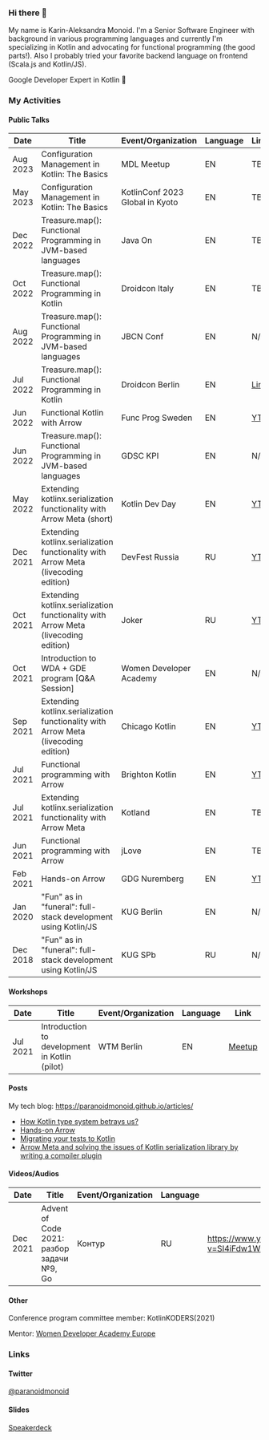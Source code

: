 ### Hi there 👋

My name is Karin-Aleksandra Monoid.
I'm a Senior Software Engineer with background in various programming languages and currently I'm specializing in Kotlin and advocating for functional programming (the good parts!). Also I probably tried your favorite backend language on frontend (Scala.js and Kotlin/JS).

Google Developer Expert in Kotlin 🚀

### My Activities

#### Public Talks

|  Date  |                        Title                                                         |Event/Organization             |Language|Link |
|--------|--------------------------------------------------------------------------------------|-------------------------------|--------|-----|
|Aug 2023|Configuration Management in Kotlin: The Basics                                        |MDL Meetup                     |EN      |TBA  |
|May 2023|Configuration Management in Kotlin: The Basics                                        |KotlinConf 2023 Global in Kyoto|EN      |TBA  |
|Dec 2022|Treasure.map(): Functional Programming in JVM-based languages                         |Java On                        |EN      |TBA  |
|Oct 2022|Treasure.map(): Functional Programming in Kotlin                                      |Droidcon Italy                 |EN      |TBA  |  
|Aug 2022|Treasure.map(): Functional Programming in JVM-based languages                         |JBCN Conf                      |EN      |N/A  |
|Jul 2022|Treasure.map(): Functional Programming in Kotlin                                      |Droidcon Berlin                |EN      |[Link](https://www.droidcon.com/2022/08/01/treasure-map-functional-programming-in-kotlin/)|
|Jun 2022|Functional Kotlin with Arrow                                                          |Func Prog Sweden               |EN      |[YT](https://youtu.be/ol5h08ynTuE)|    
|Jun 2022|Treasure.map(): Functional Programming in JVM-based languages                         |GDSC KPI                       |EN      |N/A  |
|May 2022|Extending kotlinx.serialization functionality with Arrow Meta (short)                 |Kotlin Dev Day                 |EN      |[YT](https://youtu.be/eHSepXJPKZ0)|
|Dec 2021|Extending kotlinx.serialization functionality with Arrow Meta (livecoding edition)    |DevFest Russia                 |RU      |[YT](https://www.youtube.com/watch?v=kHPxs-I7o9g)|
|Oct 2021|Extending kotlinx.serialization functionality with Arrow Meta (livecoding edition)    |Joker                          |RU      |[YT](https://youtu.be/uDJ2mwnlYaE)|
|Oct 2021|Introduction to WDA + GDE program [Q&A Session]                                       |Women Developer Academy        |EN      |N/A  |
|Sep 2021|Extending kotlinx.serialization functionality with Arrow Meta (livecoding edition)    |Chicago Kotlin                 |EN      |[YT](https://youtu.be/SdT6dS0g3eM)|
|Jul 2021|Functional programming with Arrow                                                     |Brighton Kotlin                |EN      |[YT](https://www.youtube.com/watch?v=SlxU51AIWAw)|
|Jul 2021|Extending kotlinx.serialization functionality with Arrow Meta                         |Kotland                        |EN      |TBA  |
|Jun 2021|Functional programming with Arrow                                                     |jLove                          |EN      |TBA  |
|Feb 2021|Hands-on Arrow    	                                                                  |GDG Nuremberg                  |EN      |[YT](https://youtu.be/tkl9EaUMfm8)|
|Jan 2020|"Fun" as in "funeral": full-stack development using Kotlin/JS	                        |KUG Berlin	                    |EN      |N/A  |
|Dec 2018|"Fun" as in "funeral": full-stack development using Kotlin/JS                       	|KUG SPb                        |RU      |N/A  |

#### Workshops

|  Date  |                        Title                 |Event/Organization|Language|Link |
|--------|----------------------------------------------|------------------|--------|-----|
|Jul 2021|Introduction to development in Kotlin (pilot) | WTM Berlin       | EN     |[Meetup](https://www.meetup.com/Women-Techmakers-Berlin/events/279251255/)|

#### Posts

My tech blog: https://paranoidmonoid.github.io/articles/

* [How Kotlin type system betrays us?](https://paranoidmonoid.github.io/articles/Chasing%20the%20bug/EitherVsNull)
* [Hands-on Arrow](https://paranoidmonoid.github.io/articles/Kotlin%20and%20friends/Hands-on%20Arrow)
* [Migrating your tests to Kotlin](https://paranoidmonoid.github.io/articles/Kotlin%20and%20friends/Migrating%20your%20tests%20to%20Kotlin)
* [Arrow Meta and solving the issues of Kotlin serialization library by writing a compiler plugin](https://paranoidmonoid.github.io/articles/Kotlin%20and%20friends/Naming%20strategy%20plugin)

#### Videos/Audios
|  Date  |                        Title                 |Event/Organization|Language|Link |
|--------|----------------------------------------------|------------------|--------|-----|
|Dec 2021|Advent of Code 2021: разбор задачи №9, Go     |Контур            | RU     |https://www.youtube.com/watch?v=SI4iFdw1W3g|


#### Other

Conference program committee member: KotlinKODERS(2021)

Mentor: [Women Developer Academy Europe](https://events.withgoogle.com/women-developer-academy-europe/speakers--mentors/#content)

### Links

#### Twitter
[@paranoidmonoid](https://twitter.com/paranoidmonoid/)

#### Slides
[Speakerdeck](https://speakerdeck.com/paranoidmonoid)
